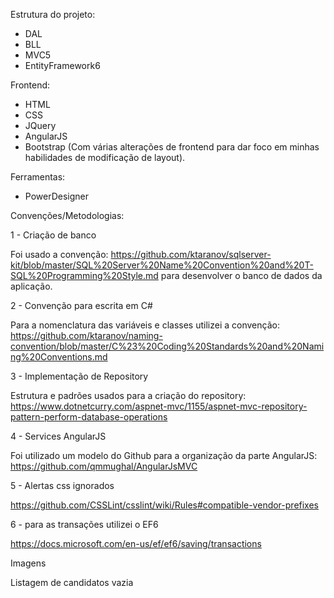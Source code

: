 Estrutura do projeto: 
- DAL
- BLL
- MVC5
- EntityFramework6

Frontend: 
- HTML 
- CSS 
- JQuery
- AngularJS
- Bootstrap (Com várias alterações de frontend para dar foco em minhas habilidades de modificação de layout). 

Ferramentas:
- PowerDesigner

Convenções/Metodologias:

1 - Criação de banco

Foi usado a convenção: https://github.com/ktaranov/sqlserver-kit/blob/master/SQL%20Server%20Name%20Convention%20and%20T-SQL%20Programming%20Style.md
para desenvolver o banco de dados da aplicação.


2 - Convenção para escrita em C#

Para a nomenclatura das variáveis e classes utilizei a convenção: 
https://github.com/ktaranov/naming-convention/blob/master/C%23%20Coding%20Standards%20and%20Naming%20Conventions.md

3 - Implementação de Repository 

Estrutura e padrões usados para a criação do repository: https://www.dotnetcurry.com/aspnet-mvc/1155/aspnet-mvc-repository-pattern-perform-database-operations

4 - Services AngularJS 

Foi utilizado um modelo do Github para a organização da parte AngularJS: https://github.com/qmmughal/AngularJsMVC

5 - Alertas css ignorados

https://github.com/CSSLint/csslint/wiki/Rules#compatible-vendor-prefixes

6 - para as transações utilizei o EF6

https://docs.microsoft.com/en-us/ef/ef6/saving/transactions

Imagens

Listagem de candidatos vazia





